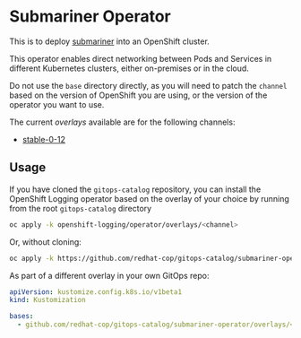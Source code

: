 # Submariner Operator

This is to deploy [submariner](https://submariner.io/getting-started/quickstart/openshift/) into an OpenShift cluster.

This operator enables direct networking between Pods and Services in different Kubernetes clusters, either on-premises or in the cloud.

Do not use the `base` directory directly, as you will need to patch the `channel` based on the version of OpenShift you are using, or the version of the operator you want to use.

The current *overlays* available are for the following channels:
* [stable-0-12](overlays/stable-0-12)

## Usage

If you have cloned the `gitops-catalog` repository, you can install the OpenShift Logging operator based on the overlay of your choice by running from the root `gitops-catalog` directory

```bash
oc apply -k openshift-logging/operator/overlays/<channel>
```

Or, without cloning:

```bash
oc apply -k https://github.com/redhat-cop/gitops-catalog/submariner-operator/overlays/<channel>
```

As part of a different overlay in your own GitOps repo:

```yaml
apiVersion: kustomize.config.k8s.io/v1beta1
kind: Kustomization

bases:
  - github.com/redhat-cop/gitops-catalog/submariner-operator/overlays/<channel>?ref=main
```
